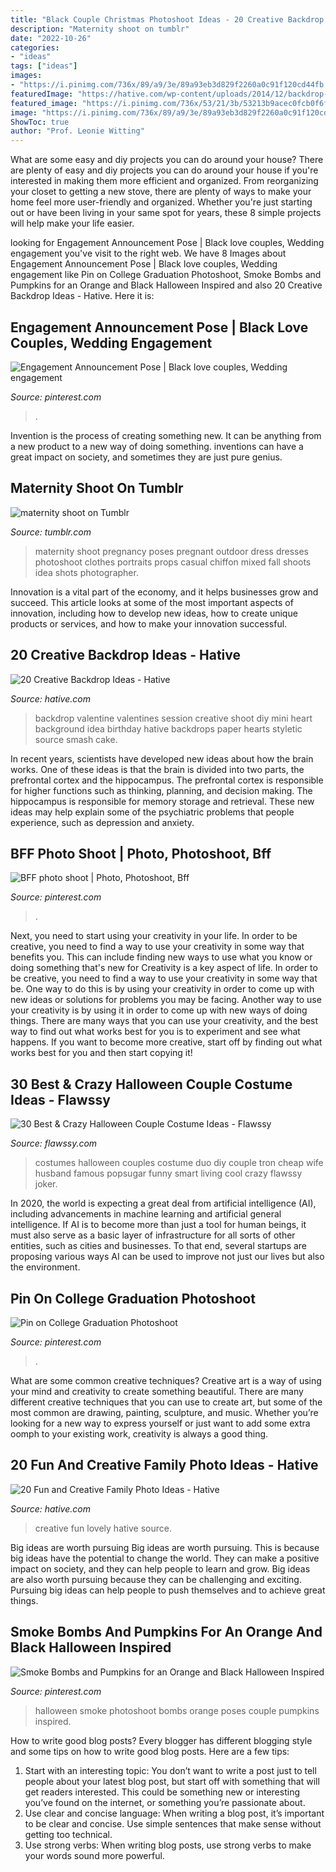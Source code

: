 ```yaml
---
title: "Black Couple Christmas Photoshoot Ideas - 20 Creative Backdrop Ideas"
description: "Maternity shoot on tumblr"
date: "2022-10-26"
categories:
- "ideas"
tags: ["ideas"]
images:
- "https://i.pinimg.com/736x/89/a9/3e/89a93eb3d829f2260a0c91f120cd44fb.jpg"
featuredImage: "https://hative.com/wp-content/uploads/2014/12/backdrop-ideas/10-creative-backdrop-ideas.jpg"
featured_image: "https://i.pinimg.com/736x/53/21/3b/53213b9acec0fcb0f6f68d1e2807d231.jpg"
image: "https://i.pinimg.com/736x/89/a9/3e/89a93eb3d829f2260a0c91f120cd44fb.jpg"
ShowToc: true
author: "Prof. Leonie Witting"
---
```



What are some easy and diy projects you can do around your house?
There are plenty of easy and diy projects you can do around your house if you're interested in making them more efficient and organized. From reorganizing your closet to getting a new stove, there are plenty of ways to make your home feel more user-friendly and organized. Whether you're just starting out or have been living in your same spot for years, these 8 simple projects will help make your life easier.

	

		
looking for Engagement Announcement Pose | Black love couples, Wedding engagement you've visit to the right web. We have 8 Images about Engagement Announcement Pose | Black love couples, Wedding engagement like Pin on College Graduation Photoshoot, Smoke Bombs and Pumpkins for an Orange and Black Halloween Inspired and also 20 Creative Backdrop Ideas - Hative. Here it is:
		
    
## Engagement Announcement Pose | Black Love Couples, Wedding Engagement

<img loading=lazy src="https://i.pinimg.com/736x/65/f4/cc/65f4cc3b66454edaea7010840ab2c21c.jpg" onerror="this.onerror=null;this.src='https://tse1.mm.bing.net/th?id=OIP.sPXgHdnQqHQMToveYDOzCgHaIN&amp;pid=15.1';" alt="Engagement Announcement Pose | Black love couples, Wedding engagement">

_Source: pinterest.com_

>. 

	

Invention is the process of creating something new. It can be anything from a new product to a new way of doing something. inventions can have a great impact on society, and sometimes they are just pure genius.

    
## Maternity Shoot On Tumblr

<img loading=lazy src="https://66.media.tumblr.com/be7dc2d3a1f3354926a622a380ac1f1f/tumblr_pe11o5f5sT1xr00nxo1_500.png" onerror="this.onerror=null;this.src='https://tse1.mm.bing.net/th?id=OIP.BDjJm9ePofoGVJHJHk2TzwHaLG&amp;pid=15.1';" alt="maternity shoot on Tumblr">

_Source: tumblr.com_

>maternity shoot pregnancy poses pregnant outdoor dress dresses photoshoot clothes portraits props casual chiffon mixed fall shoots idea shots photographer. 

	

Innovation is a vital part of the economy, and it helps businesses grow and succeed. This article looks at some of the most important aspects of innovation, including how to develop new ideas, how to create unique products or services, and how to make your innovation successful.

    
## 20 Creative Backdrop Ideas - Hative

<img loading=lazy src="https://hative.com/wp-content/uploads/2014/12/backdrop-ideas/10-creative-backdrop-ideas.jpg" onerror="this.onerror=null;this.src='https://tse1.mm.bing.net/th?id=OIP.uNUmSlDfdLBlWMhahRNitgHaLH&amp;pid=15.1';" alt="20 Creative Backdrop Ideas - Hative">

_Source: hative.com_

>backdrop valentine valentines session creative shoot diy mini heart background idea birthday hative backdrops paper hearts styletic source smash cake. 

	

In recent years, scientists have developed new ideas about how the brain works. One of these ideas is that the brain is divided into two parts, the prefrontal cortex and the hippocampus. The prefrontal cortex is responsible for higher functions such as thinking, planning, and decision making. The hippocampus is responsible for memory storage and retrieval. These new ideas may help explain some of the psychiatric problems that people experience, such as depression and anxiety.

    
## BFF Photo Shoot | Photo, Photoshoot, Bff

<img loading=lazy src="https://i.pinimg.com/736x/89/a9/3e/89a93eb3d829f2260a0c91f120cd44fb.jpg" onerror="this.onerror=null;this.src='https://tse2.mm.bing.net/th?id=OIP.0smEHqmG6bRABo6I-p7qCQHaKq&amp;pid=15.1';" alt="BFF photo shoot | Photo, Photoshoot, Bff">

_Source: pinterest.com_

>. 

	

Next, you need to start using your creativity in your life. In order to be creative, you need to find a way to use your creativity in some way that benefits you. This can include finding new ways to use what you know or doing something that's new for
Creativity is a key aspect of life. In order to be creative, you need to find a way to use your creativity in some way that be. One way to do this is by using your creativity in order to come up with new ideas or solutions for problems you may be facing. Another way to use your creativity is by using it in order to come up with new ways of doing things. There are many ways that you can use your creativity, and the best way to find out what works best for you is to experiment and see what happens. If you want to become more creative, start off by finding out what works best for you and then start copying it!

    
## 30 Best &amp; Crazy Halloween Couple Costume Ideas - Flawssy

<img loading=lazy src="http://flawssy.com/wp-content/uploads/2016/05/Tron-Duo.jpg" onerror="this.onerror=null;this.src='https://tse1.mm.bing.net/th?id=OIP.OSohtiOBCzDRyWftevheoQHaGy&amp;pid=15.1';" alt="30 Best &amp; Crazy Halloween Couple Costume Ideas - Flawssy">

_Source: flawssy.com_

>costumes halloween couples costume duo diy couple tron cheap wife husband famous popsugar funny smart living cool crazy flawssy joker. 

	

In 2020, the world is expecting a great deal from artificial intelligence (AI), including advancements in machine learning and artificial general intelligence. If AI is to become more than just a tool for human beings, it must also serve as a basic layer of infrastructure for all sorts of other entities, such as cities and businesses. To that end, several startups are proposing various ways AI can be used to improve not just our lives but also the environment.

    
## Pin On College Graduation Photoshoot

<img loading=lazy src="https://i.pinimg.com/736x/53/21/3b/53213b9acec0fcb0f6f68d1e2807d231.jpg" onerror="this.onerror=null;this.src='https://tse1.mm.bing.net/th?id=OIP.AN50qpmMhVZUwUOvkoZnqQHaLG&amp;pid=15.1';" alt="Pin on College Graduation Photoshoot">

_Source: pinterest.com_

>. 

	

What are some common creative techniques?
Creative art is a way of using your mind and creativity to create something beautiful. There are many different creative techniques that you can use to create art, but some of the most common are drawing, painting, sculpture, and music. Whether you’re looking for a new way to express yourself or just want to add some extra oomph to your existing work, creativity is always a good thing.

    
## 20 Fun And Creative Family Photo Ideas - Hative

<img loading=lazy src="https://hative.com/wp-content/uploads/2014/11/family-photo-ideas/13-fun-creative-family-photo-ideas.jpg" onerror="this.onerror=null;this.src='https://tse1.mm.bing.net/th?id=OIP.4H98dn3ZyKcfbeUCEfVA9wHaLM&amp;pid=15.1';" alt="20 Fun and Creative Family Photo Ideas - Hative">

_Source: hative.com_

>creative fun lovely hative source. 

	

Big ideas are worth pursuing
Big ideas are worth pursuing. This is because big ideas have the potential to change the world. They can make a positive impact on society, and they can help people to learn and grow. Big ideas are also worth pursuing because they can be challenging and exciting. Pursuing big ideas can help people to push themselves and to achieve great things.

    
## Smoke Bombs And Pumpkins For An Orange And Black Halloween Inspired

<img loading=lazy src="https://i.pinimg.com/736x/98/99/13/9899130b73de33fcdc0e2704ef87397d.jpg" onerror="this.onerror=null;this.src='https://tse4.mm.bing.net/th?id=OIP.hxZxKp9tGKfAJy84QGCf2wHaKX&amp;pid=15.1';" alt="Smoke Bombs and Pumpkins for an Orange and Black Halloween Inspired">

_Source: pinterest.com_

>halloween smoke photoshoot bombs orange poses couple pumpkins inspired. 

	

How to write good blog posts?
Every blogger has different blogging style and some tips on how to write good blog posts. Here are a few tips: 
1. Start with an interesting topic: You don’t want to write a post just to tell people about your latest blog post, but start off with something that will get readers interested. This could be something new or interesting you’ve found on the internet, or something you’re passionate about. 
2. Use clear and concise language: When writing a blog post, it’s important to be clear and concise. Use simple sentences that make sense without getting too technical. 
3. Use strong verbs: When writing blog posts, use strong verbs to make your words sound more powerful.

